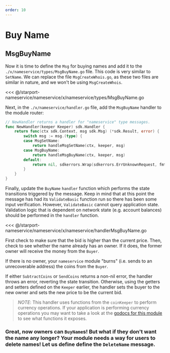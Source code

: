```yaml
---
order: 10
---
```


# Buy Name

## MsgBuyName

Now it is time to define the `Msg` for buying names and add it to the `./x/nameservice/types/MsgBuyName.go` file. This code is very similar to `SetName`. We can replace the file `MsgCreateWhois.go`, as these two files are similar in nature, and we won't be using `MsgCreateWhois`.

<<< @/starport-nameservice/nameservice/x/nameservice/types/MsgBuyName.go

Next, in the `./x/nameservice/handler.go` file, add the `MsgBuyName` handler to the module router:

```go
// NewHandler returns a handler for "nameservice" type messages.
func NewHandler(keeper Keeper) sdk.Handler {
	return func(ctx sdk.Context, msg sdk.Msg) (*sdk.Result, error) {
		switch msg := msg.(type) {
		case MsgSetName:
			return handleMsgSetName(ctx, keeper, msg)
		case MsgBuyName:
			return handleMsgBuyName(ctx, keeper, msg)
		default:
			return nil, sdkerrors.Wrap(sdkerrors.ErrUnknownRequest, fmt.Sprintf("Unrecognized nameservice Msg type: %v", msg.Type()))
		}
	}
}
```

Finally, update the `BuyName` `handler` function which performs the state transitions triggered by the message. Keep in mind that at this point the message has had its `ValidateBasic` function run so there has been some input verification. However, `ValidateBasic` cannot query application state. Validation logic that is dependent on network state (e.g. account balances) should be performed in the `handler` function.

<<< @/starport-nameservice/nameservice/x/nameservice/handlerMsgBuyName.go

First check to make sure that the bid is higher than the current price. Then, check to see whether the name already has an owner. If it does, the former owner will receive the money from the `Buyer`.

If there is no owner, your `nameservice` module "burns" (i.e. sends to an unrecoverable address) the coins from the `Buyer`.

If either `SubtractCoins` or `SendCoins` returns a non-nil error, the handler throws an error, reverting the state transition. Otherwise, using the getters and setters defined on the `Keeper` earlier, the handler sets the buyer to the new owner and sets the new price to be the current bid.

> _*NOTE*_: This handler uses functions from the `coinKeeper` to perform currency operations. If your application is performing currency operations you may want to take a look at the [godocs for this module](https://godoc.org/github.com/cosmos/cosmos-sdk/x/bank#BaseKeeper) to see what functions it exposes.

### Great, now owners can `BuyName`s! But what if they don't want the name any longer? Your module needs a way for users to delete names! Let us define define the `DeleteName` message.
